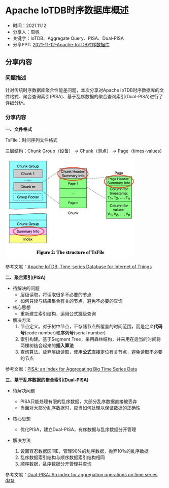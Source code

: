 # Apache IoTDB时序数据库概述

- 时间：2021.11.12
- 分享人：周帆
- 关键字：IoTDB、Aggregate Query、PISA、Dual-PISA
- 分享PPT: [2021-11-12-Apache-IoTDB时序数据库](./slides/2021-11-12-Apache-IoTDB时序数据库.pdf)

## 分享内容

### 问题描述

针对传统时序数据库聚合性能差问题，本次分享对Apache IoTDB时序数据库的文件格式、聚合查询索引(PISA)、基于乱序数据的聚合查询索引(Dual-PISA)进行了详细分析。

### 分享内容

**一、文件格式**

TsFile：时间序列文件格式

三层结构：Chunk Group（设备） -> Chunk（测点） -> Page（times-values）

<img src="./imgs/image-20211210154744416.png" alt="image-20211210154744416" style="zoom:60%;" />

参考文献：[Apache IoTDB: Time-series Database for Internet of Things ](https://www.vldb.org/pvldb/vol13/p2901-wang.pdf)


**二、聚合索引(PISA)**

- 待解决的问题
  - 层级读取，将读取很多不必要的节点
  - 如何只读与结果集合有关的节点，避免不必要的查询
- 核心思想
  - 重新建立索引结构，运用公式跳级查询
- 解决方法
  1. 节点定义。对于树中节点，不存储节点所覆盖的时间范围，而是定义**代码号**(code number)和**序列号**(serial number)
  2. 索引构建。基于Segment Tree，采用森林结构，并采用在适当的时间将两棵树结合起来的**插入算法**
  3. 查询算法。放弃层级读取，使用**公式**直接定位有关节点，避免读取不必要的节点

参考文献：[PISA: an Index for Aggregating Big Time Series Data](https://dl.acm.org/doi/pdf/10.1145/2983323.2983775)


**三、基于乱序数据的聚合索引(Dual-PISA)**

- 待解决问题
  - PISA只能处理有限的乱序数据，大部分乱序数据直接被丢弃
  - 当面对大部分乱序数据时，应当如何处理以保证数据的正确性
- 核心思想
  - 优化PISA，建立Dual-PISA，有序数据与乱序数据分开管理

- 解决方法
  1. 设置容忍数据区间E，管理90%的乱序数据，抛弃10%的乱序数据
  2. 乱序数据索引结构与顺序数据索引结构相同
  3. 顺序数据，乱序数据分开管理并查询

参考文献：[Dual-PISA: An index for aggregation operations on time series data](https://www.sciencedirect.com/science/article/pii/S0306437918305489)
